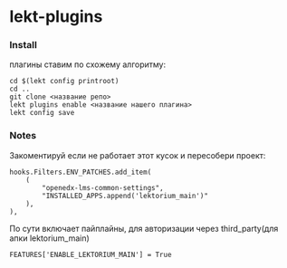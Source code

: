 # lekt-plugins

### Install
плагины ставим по схожему алгоритму:
```
cd $(lekt config printroot)
cd ..
git clone <название репо>
lekt plugins enable <название нашего плагина>
lekt config save
```

### Notes
Закоментируй если не работает этот кусок и пересобери проект:
```
hooks.Filters.ENV_PATCHES.add_item(
    (
        "openedx-lms-common-settings",
        "INSTALLED_APPS.append('lektorium_main')"
    ),
),
```

По сути включает пайплайны, для авторизации через third_party(для апки lektorium_main)
```
FEATURES['ENABLE_LEKTORIUM_MAIN'] = True
```
